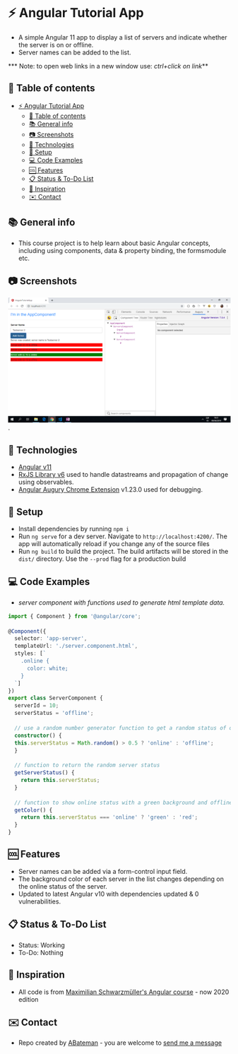 # :zap: Angular Tutorial App

* A simple Angular 11 app to display a list of servers and indicate whether the server is on or offline.
* Server names can be added to the list.

*** Note: to open web links in a new window use: _ctrl+click on link_**

## :page_facing_up: Table of contents

* [:zap: Angular Tutorial App](#zap-angular-tutorial-app)
  * [:page_facing_up: Table of contents](#page_facing_up-table-of-contents)
  * [:books: General info](#books-general-info)
  * [:camera: Screenshots](#camera-screenshots)
  * [:signal_strength: Technologies](#signal_strength-technologies)
  * [:floppy_disk: Setup](#floppy_disk-setup)
  * [:computer: Code Examples](#computer-code-examples)
  * [:cool: Features](#cool-features)
  * [:clipboard: Status & To-Do List](#clipboard-status--to-do-list)
  * [:clap: Inspiration](#clap-inspiration)
  * [:envelope: Contact](#envelope-contact)

## :books: General info

* This course project is to help learn about basic Angular concepts, including using components, data & property binding, the formsmodule etc.

## :camera: Screenshots

![Example screenshot](./img/server-name-and-status.png).

## :signal_strength: Technologies

* [Angular v11](https://angular.io/)
* [RxJS Library v6](https://angular.io/guide/rx-library) used to handle datastreams and propagation of change using observables.
* [Angular Augury Chrome Extension](https://chrome.google.com/webstore/detail/augury/elgalmkoelokbchhkhacckoklkejnhcd) v1.23.0 used for debugging.

## :floppy_disk: Setup

* Install dependencies by running `npm i`
* Run `ng serve` for a dev server. Navigate to `http://localhost:4200/`. The app will automatically reload if you change any of the source files
* Run `ng build` to build the project. The build artifacts will be stored in the `dist/` directory. Use the `--prod` flag for a production build

## :computer: Code Examples

* _server component with functions used to generate html template data._

```typescript
import { Component } from '@angular/core';

@Component({
  selector: 'app-server',
  templateUrl: './server.component.html',
  styles: [`
    .online {
      color: white;
    }
  `]
})
export class ServerComponent {
  serverId = 10;
  serverStatus = 'offline';

  // use a random number generator function to get a random status of on or offline
  constructor() {
  this.serverStatus = Math.random() > 0.5 ? 'online' : 'offline';
  }

  // function to return the random server status
  getServerStatus() {
    return this.serverStatus;
  }

  // function to show online status with a green background and offline with red.
  getColor() {
    return this.serverStatus === 'online' ? 'green' : 'red';
  }
}

```

## :cool: Features

* Server names can be added via a form-control input field.
* The background color of each server in the list changes depending on the online status of the server.
* Updated to latest Angular v10 with dependencies updated & 0 vulnerabilities.

## :clipboard: Status & To-Do List

* Status: Working
* To-Do: Nothing

## :clap: Inspiration

* All code is from [Maximilian Schwarzmüller's Angular course](https://www.udemy.com/the-complete-guide-to-angular-2/learn/v4/overview) - now 2020 edition

## :envelope: Contact

* Repo created by [ABateman](https://www.andrewbateman.org) - you are welcome to [send me a message](https://andrewbateman.org/contact)
